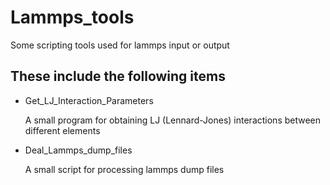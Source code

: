 # Lammps_tools
  Some scripting tools used for lammps input or output
## These include the following items
- Get_LJ_Interaction_Parameters
  
  A small program for obtaining LJ (Lennard-Jones) interactions between different elements

- Deal_Lammps_dump_files

  A small script for processing lammps dump files
